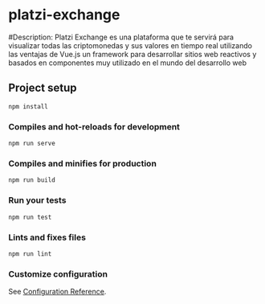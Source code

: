 # platzi-exchange
#Description:
Platzi Exchange es una plataforma que te servirá para visualizar todas las criptomonedas y sus valores en tiempo real utilizando las ventajas de Vue.js un framework para desarrollar sitios web reactivos y basados en componentes muy utilizado en el mundo del desarrollo web

## Project setup
```
npm install
```

### Compiles and hot-reloads for development
```
npm run serve
```

### Compiles and minifies for production
```
npm run build
```

### Run your tests
```
npm run test
```

### Lints and fixes files
```
npm run lint
```

### Customize configuration
See [Configuration Reference](https://cli.vuejs.org/config/).
